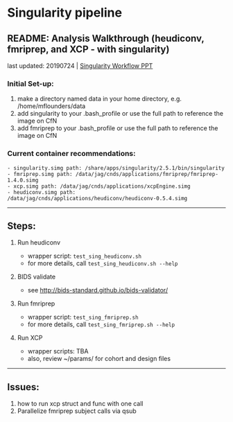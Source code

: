 # Singularity pipeline

## README: Analysis Walkthrough (heudiconv, fmriprep, and XCP - with singularity)
last updated: 20190724 | [Singularity Workflow PPT](https://docs.google.com/presentation/d/1rtNLlrjr8aAFnZ08k3dGDQKSF4N3f_Gm2MQ5hoe5ubg/edit?usp=sharing)

### Initial Set-up:
1. make a directory named data in your home directory, e.g. /home/mflounders/data
2. add singularity to your .bash_profile or use the full path to reference the image on CfN
3. add fmriprep to your .bash_profile or use the full path to reference the image on CfN

### Current container recommendations:
    - singularity.simg path: /share/apps/singularity/2.5.1/bin/singularity
    - fmriprep.simg path: /data/jag/cnds/applications/fmriprep/fmriprep-1.4.0.simg
    - xcp.simg path: /data/jag/cnds/applications/xcpEngine.simg
    - heudiconv.simg path: /data/jag/cnds/applications/heudiconv/heudiconv-0.5.4.simg

_______________________________________________________
## Steps:

1. Run heudiconv
    - wrapper script: `test_sing_heudiconv.sh`
    - for more details, call `test_sing_heudiconv.sh --help`

2. BIDS validate
    - see http://bids-standard.github.io/bids-validator/

3. Run fmriprep
    - wrapper script: `test_sing_fmriprep.sh`
    - for more details, call `test_sing_fmriprep.sh --help`

4. Run XCP
    - wrapper scripts: TBA
    - also, review ~/params/ for cohort and design files

_______________________________________________________
## Issues:

1. how to run xcp struct and func with one call
2. Parallelize fmriprep subject calls via qsub
